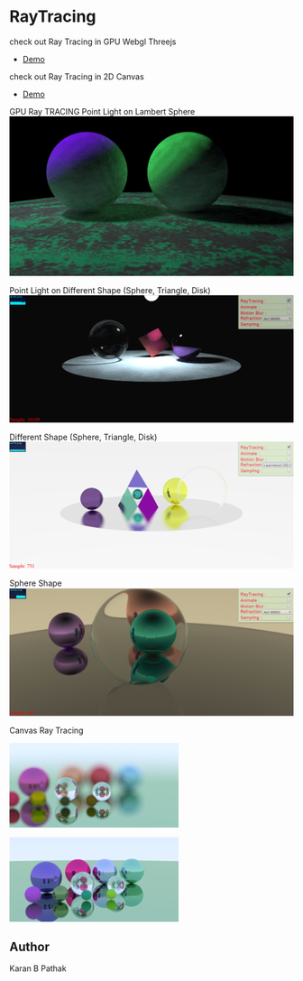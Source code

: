 # RayTracing

check out Ray Tracing in GPU Webgl Threejs
- [Demo](https://raytracergpu.surge.sh/)

check out Ray Tracing in 2D Canvas 
- [Demo](http://raytracing.surge.sh/)


GPU Ray TRACING
Point Light on Lambert Sphere
![Point Light on Lambert Sphere](https://raw.githubusercontent.com/CY5/rayTracing/master/images/gpu/montecarlo_simulation.png)

Point Light on Different Shape (Sphere, Triangle, Disk)
![Point Light on Different Shape (Sphere, Triangle, Disk)](https://raw.githubusercontent.com/CY5/rayTracing/master/images/gpu/rayTraced_03.png)

Different Shape (Sphere, Triangle, Disk)
![Different Shape (Sphere, Triangle, Disk)](https://raw.githubusercontent.com/CY5/rayTracing/master/images/gpu/ice_ray_02.png)

Sphere Shape
![Sphere](https://raw.githubusercontent.com/CY5/rayTracing/master/images/gpu/rayTraced_01.png)


Canvas Ray Tracing 

![alt text](https://raw.githubusercontent.com/CY5/rayTracing/master/images/canvas/sample_358.png)

![alt text](https://raw.githubusercontent.com/CY5/rayTracing/master/images/canvas/reflection_refraction.png)

## Author
Karan B Pathak

